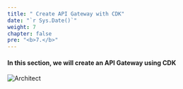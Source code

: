 ```yaml
---
title: " Create API Gateway with CDK"
date: "`r Sys.Date()`"
weight: 7
chapter: false
pre: "<b>7.</b>"
---
```


#### In this section, we will create an API Gateway using CDK

![Architect](/images/7/ws2.png?featherlight=false&width=80pc)
